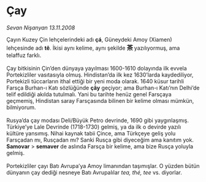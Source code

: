 # Çay

*Sevan Nişanyan 13.11.2008*

<div class="taraf_structure_2col_1zq">
<div class="margen_n">



 <p>Çayın Kuzey Çin lehçelerindeki adı <b>çá</b>, Güneydeki Amoy (Xiamen) lehçesinde adı <b>tê</b>. İkisi aynı kelime, aynı şekilde <strong><font size="3">茶</font> </strong>yazılıyormuş, ama telaffuz farklı. <br/><br/>Çay bitkisinin Çin’den dünyaya yayılması 1600-1610 dolayında ilk evvela Portekizliler vasıtasıyla olmuş. Hindistan’da ilk kez 1630’larda kaydediliyor, Portekizli tüccarların ithal ettiği bir yeni moda olarak. 1640 küsur tarihli Farsça Burhan-ı Katı sözlüğünde <b>çây</b> geçiyor; ama Burhan-ı Katı’nın Delhi’de telif edildiği akılda tutulmalı. Yani bu tarihte henüz genel Farsçaya geçmemiş, Hindistan saray Farsçasında bilinen bir kelime olması mümkün, bilmiyorum. <br/><br/>Rusya’da çay modası Deli/Büyük Petro devrinde, 1690 gibi yaygınlaşmış. Türkiye’ye Lale Devrinde (1718-1730) gelmiş, ya da ilk o devirde yazılı kültüre yansımış. Nihai kaynak tabii Çince, ama Türkçeye geliş yolu Farsçadan mı, Rusçadan mı? Sanki Rusça gibi diyeceğim ama kanıtım yok. <b>Samovar</b> &gt; <b>semaver</b> de aslında Farsça bir kelime, ama bize Rusça yoluyla gelmiş. <br/><br/>Portekizliler çayı Batı Avrupa’ya Amoy limanından taşımışlar. O yüzden bütün dünyanın çay dediği nesneye Batı Avrupalılar <i>tea, thé, tee</i> vs. diyorlar.</p>
<br/>
<br/>
<br/>



<br/>


<div id="taraf_not">
</div>

</div>


</div>
